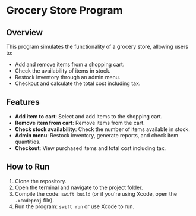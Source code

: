 # Grocery Store Program

## Overview

This program simulates the functionality of a grocery store, allowing users to:

- Add and remove items from a shopping cart.
- Check the availability of items in stock.
- Restock inventory through an admin menu.
- Checkout and calculate the total cost including tax.

## Features

- **Add item to cart**: Select and add items to the shopping cart.
- **Remove item from cart**: Remove items from the cart.
- **Check stock availability**: Check the number of items available in stock.
- **Admin menu**: Restock inventory, generate reports, and check item quantities.
- **Checkout**: View purchased items and total cost including tax.

## How to Run

1. Clone the repository.
2. Open the terminal and navigate to the project folder.
3. Compile the code: `swift build` (or if you're using Xcode, open the `.xcodeproj` file).
4. Run the program: `swift run` or use Xcode to run.
